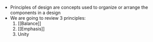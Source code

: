 - Principles of design are concepts used to organize or arrange the components in a design
- We are going to review 3 principles:
	1. [[Balance]]
	2. [[Emphasis]]
	3. Unity
